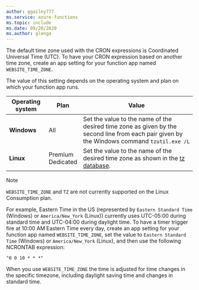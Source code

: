 ```yaml
---
author: ggailey777
ms.service: azure-functions
ms.topic: include
ms.date: 09/20/2020
ms.author: glenga
---
```


The default time zone used with the CRON expressions is Coordinated Universal Time (UTC). To have your CRON expression based on another time zone, create an app setting for your function app named `WEBSITE_TIME_ZONE`. 

The value of this setting depends on the operating system and plan on which your function app runs.

|Operating system |Plan |Value |
|-|-|-|
| **Windows** |All | Set the value to the name of the desired time zone as given by the second line from each pair given by the Windows command `tzutil.exe /L` |
| **Linux** |Premium<br/>Dedicated |Set the value to the name of the desired time zone as shown in the [tz database](https://en.wikipedia.org/wiki/List_of_tz_database_time_zones). |

> [!NOTE]
> `WEBSITE_TIME_ZONE` and `TZ` are not currently supported on the Linux Consumption plan.

For example, Eastern Time in the US (represented by `Eastern Standard Time` (Windows) or `America/New_York` (Linux)) currently uses UTC-05:00 during standard time and UTC-04:00 during daylight time. To have a timer trigger fire at 10:00 AM Eastern Time every day, create an app setting for your function app named `WEBSITE_TIME_ZONE`, set the value to `Eastern Standard Time` (Windows) or `America/New_York` (Linux), and then use the following NCRONTAB expression: 

```
"0 0 10 * * *"
```	

When you use `WEBSITE_TIME_ZONE` the time is adjusted for time changes in the specific timezone, including daylight saving time and changes in standard time.
